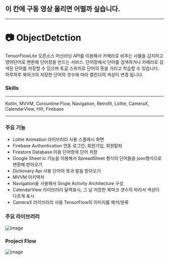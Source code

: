 ## 이 칸에 구동 영상 올리면 어떨까 싶습니다.
___
# :camera: ObjectDetction
TensorFlowLite 오픈소스 머신러닝 API를 이용해서 카메라로 비추는 사물을 감지하고 영어단어로 변환해 단어장을 만드는 서비스. 단어장에서 단어를 검색하거나 카메라로 검색된 단어를 저장할 수 있으며 토글 스위치로 단어의 뜻을 가리고 학습할 수 있습니다. 하루하루 북마크의 저장한 단어의 갯수에 따라 캘린더의 색상이 변경 됩니다.
### Skills
___
Kotiln, MVVM, Corountine Flow, Navigation, Retrofit, Lottie, CameraX, CalendarView, Hilt, Firebase
___  

### 주요 기능
- Lottie Animation 라이브러리 사용 스플래시 화면
- Firebase Authentication 연동 로그인, 회원가입, 회원탈퇴
- Firestore Database 이용 단어장에 단어 저장
- Google Sheet io 기능을 이용해서 SpreadSheet 형식의 단어들을 json형식으로 변환해 받아오기
- Dictionary Api 사용 단어의 뜻과 발음 받아오기
- MVVM 아키텍처
- Navigation을 사용해서 Single Activity Architecture 구성
- CalendarView 라이브러리 달력표시, 그 날 저장한 북마크 갯수의 따라서 색상이 다르게 표시
- CameraX 라이브러리 사용 TensorFlow의 이미지를 해석/분류

### 주요 라이브러리
![image](https://github.com/kyungsik-kim92/ObjectDetction/assets/93589990/a0e7a2a3-343b-4f1d-86d8-324c0ec58d24)

### Project Flow
![image](https://github.com/kyungsik-kim92/ObjectDetction/assets/93589990/a8192e61-a8bb-4a54-940a-89506860fdbe)




